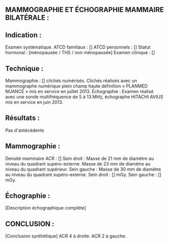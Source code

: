 ## MAMMOGRAPHIE ET ÉCHOGRAPHIE MAMMAIRE BILATÉRALE :

## Indication :
Examen systématique.
ATCD familiaux : []
ATCD personnels : []
Statut hormonal : [ménopausée / THS / non ménopausée]
Examen clinique : []

## Technique :
Mammographie : [] clichés numérisés. Clichés réalisés avec un mammographe numérique plein champ haute définition « PLANMED NUANCE » mis en service en juillet 2013.
Échographie : Examen réalisé avec une sonde multifréquence de 5 à 13 MHz, échographe HITACHI AVIUS mis en service en juin 2013.

## Résultats :
Pas d'antécédents

## Mammographie :
Densité mammaire ACR : []
Sein droit : Masse de 21 mm de diamètre au niveau du quadrant supéro-externe. Masse de 23 mm de diamètre au niveau du quadrant supérieur. Sein gauche : Masse de 30 mm de diamètre au niveau du quadrant supéro-externe.
Sein droit : [] mGy. Sein gauche : [] mGy.

## Échographie :
[Description échographique complète]

## CONCLUSION :
[Conclusion synthétique]
ACR 4 à droite.
ACR 2 à gauche.

